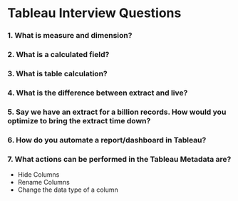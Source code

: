 # Tableau Interview Questions

### 1. What is measure and dimension?

### 2. What is a calculated field?

### 3. What is table calculation?

### 4. What is the difference between extract and live?

### 5. Say we have an extract for a billion records. How would you optimize to bring the extract time down?

### 6. How do you automate a report/dashboard in Tableau?

### 7. What actions can be performed in the Tableau Metadata are?
- Hide Columns
- Rename Columns
- Change the data type of a column

